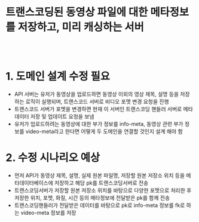 트랜스코딩된 동영상 파일에 대한 메타정보를 저장하고, 미리 캐싱하는 서버
======================
<br/><br/>

# 1. 도메인 설계 수정 필요
- API 서버는 유저가 동영상을 업로드하면 동영상 이외의 영상 제목, 설명 등을 저장하는 로직이 실행되며, 트랜스코드 서버로 비디오 포멧 변경 요청을 진행
- 트랜스코드 서버가 포멧을 변경하면 현재 이 서버인 트랜스코딩 핸들러 서버로 메타데이터 저장 및 업데이트 요청을 보냄
- 유저가 업로드하려는 동영상에 대한 부가 정보를 info-meta, 동영상 관련 부가 정보를 video-meta라고 한다면 어떻게 두 도메인을 연결할 것인지 설계 해야 함 

# 2. 수정 시나리오 예상
- 먼저 API가 동영상 제목, 설명, 실제 원본 파일명, 저장할 원본 저장소 위치 등을 메타데이터베이스에 저장하고 해당 pk를 트랜스코딩서버로 전송
- 트랜스코딩서버가 저장할 원본 저장소 위치를 바탕으로 다양한 포멧으로 처리한 후 저장한 위치, 포멧, 화질, 시간 등의 메타정보에 전달받은 pk를 함께 전송
- 트랜스코딩핸들러가 전달받은 데이터를 바탕으로 pk로 info-meta 정보를 fk로 하는 video-meta 정보를 저장
